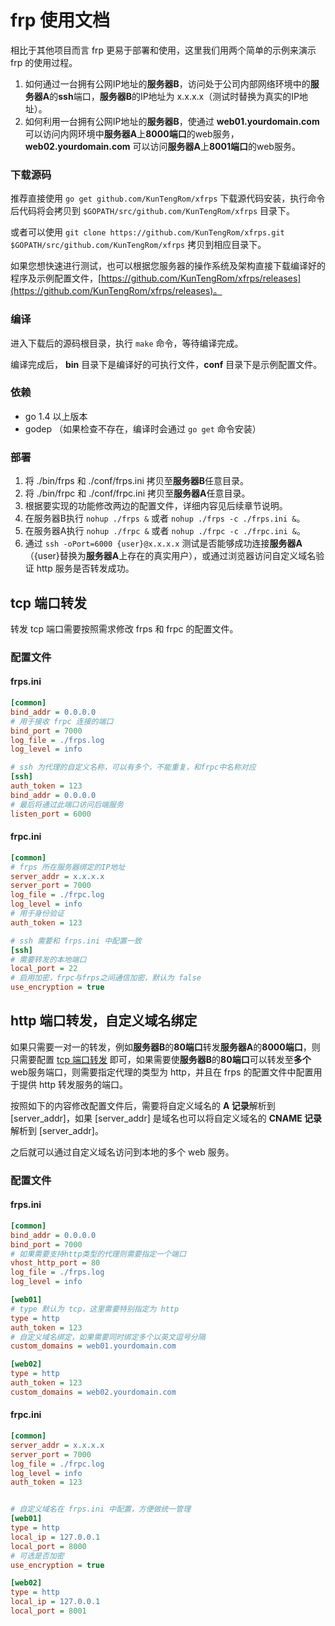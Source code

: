 # frp 使用文档

相比于其他项目而言 frp 更易于部署和使用，这里我们用两个简单的示例来演示 frp 的使用过程。

1. 如何通过一台拥有公网IP地址的**服务器B**，访问处于公司内部网络环境中的**服务器A**的**ssh**端口，**服务器B**的IP地址为 x.x.x.x（测试时替换为真实的IP地址）。
2. 如何利用一台拥有公网IP地址的**服务器B**，使通过 **web01.yourdomain.com** 可以访问内网环境中**服务器A**上**8000端口**的web服务，**web02.yourdomain.com** 可以访问**服务器A**上**8001端口**的web服务。

### 下载源码

推荐直接使用 `go get github.com/KunTengRom/xfrps` 下载源代码安装，执行命令后代码将会拷贝到 `$GOPATH/src/github.com/KunTengRom/xfrps` 目录下。

或者可以使用 `git clone https://github.com/KunTengRom/xfrps.git $GOPATH/src/github.com/KunTengRom/xfrps` 拷贝到相应目录下。

如果您想快速进行测试，也可以根据您服务器的操作系统及架构直接下载编译好的程序及示例配置文件，[https://github.com/KunTengRom/xfrps/releases](https://github.com/KunTengRom/xfrps/releases)。

### 编译

进入下载后的源码根目录，执行 `make` 命令，等待编译完成。

编译完成后， **bin** 目录下是编译好的可执行文件，**conf** 目录下是示例配置文件。

### 依赖

* go 1.4 以上版本
* godep （如果检查不存在，编译时会通过 `go get` 命令安装）

### 部署

1. 将 ./bin/frps 和 ./conf/frps.ini 拷贝至**服务器B**任意目录。
2. 将 ./bin/frpc 和 ./conf/frpc.ini 拷贝至**服务器A**任意目录。
3. 根据要实现的功能修改两边的配置文件，详细内容见后续章节说明。
4. 在服务器B执行 `nohup ./frps &` 或者 `nohup ./frps -c ./frps.ini &`。
5. 在服务器A执行 `nohup ./frpc &` 或者 `nohup ./frpc -c ./frpc.ini &`。
6. 通过 `ssh -oPort=6000 {user}@x.x.x.x` 测试是否能够成功连接**服务器A**（{user}替换为**服务器A**上存在的真实用户），或通过浏览器访问自定义域名验证 http 服务是否转发成功。

## tcp 端口转发

转发 tcp 端口需要按照需求修改 frps 和 frpc 的配置文件。

### 配置文件

#### frps.ini

```ini
[common]
bind_addr = 0.0.0.0
# 用于接收 frpc 连接的端口
bind_port = 7000
log_file = ./frps.log
log_level = info

# ssh 为代理的自定义名称，可以有多个，不能重复，和frpc中名称对应
[ssh]
auth_token = 123 
bind_addr = 0.0.0.0
# 最后将通过此端口访问后端服务
listen_port = 6000
```

#### frpc.ini

```ini
[common]
# frps 所在服务器绑定的IP地址
server_addr = x.x.x.x
server_port = 7000
log_file = ./frpc.log
log_level = info
# 用于身份验证
auth_token = 123 

# ssh 需要和 frps.ini 中配置一致
[ssh]
# 需要转发的本地端口
local_port = 22
# 启用加密，frpc与frps之间通信加密，默认为 false
use_encryption = true
```

## http 端口转发，自定义域名绑定

如果只需要一对一的转发，例如**服务器B**的**80端口**转发**服务器A**的**8000端口**，则只需要配置 [tcp 端口转发](/doc/quick_start_zh.md#tcp-端口转发) 即可，如果需要使**服务器B**的**80端口**可以转发至**多个**web服务端口，则需要指定代理的类型为 http，并且在 frps 的配置文件中配置用于提供 http 转发服务的端口。

按照如下的内容修改配置文件后，需要将自定义域名的 **A 记录**解析到 [server_addr]，如果 [server_addr] 是域名也可以将自定义域名的 **CNAME 记录**解析到 [server_addr]。

之后就可以通过自定义域名访问到本地的多个 web 服务。

### 配置文件

#### frps.ini

```ini
[common]
bind_addr = 0.0.0.0
bind_port = 7000
# 如果需要支持http类型的代理则需要指定一个端口
vhost_http_port = 80
log_file = ./frps.log
log_level = info

[web01]
# type 默认为 tcp，这里需要特别指定为 http
type = http
auth_token = 123
# 自定义域名绑定，如果需要同时绑定多个以英文逗号分隔
custom_domains = web01.yourdomain.com

[web02]
type = http
auth_token = 123
custom_domains = web02.yourdomain.com
```

#### frpc.ini

```ini
[common]
server_addr = x.x.x.x
server_port = 7000
log_file = ./frpc.log
log_level = info
auth_token = 123 


# 自定义域名在 frps.ini 中配置，方便做统一管理
[web01]
type = http
local_ip = 127.0.0.1
local_port = 8000
# 可选是否加密
use_encryption = true

[web02]
type = http
local_ip = 127.0.0.1
local_port = 8001
```
